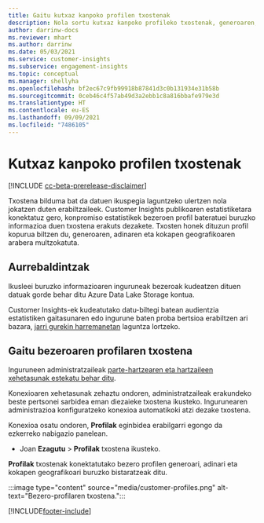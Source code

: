 ```yaml
---
title: Gaitu kutxaz kanpoko profilen txostenak
description: Nola sortu kutxaz kanpoko profileko txostenak, generoaren, adinaren eta jatorrizko eskualdearen edo eskualdearen arabera.
author: darrinw-docs
ms.reviewer: mhart
ms.author: darrinw
ms.date: 05/03/2021
ms.service: customer-insights
ms.subservice: engagement-insights
ms.topic: conceptual
ms.manager: shellyha
ms.openlocfilehash: bf2ec67c9fb99918b87841d3c0b131934e31b58b
ms.sourcegitcommit: 0ceb46c4f57ab49d3a2ebb1c8a816bbafe979e3d
ms.translationtype: HT
ms.contentlocale: eu-ES
ms.lasthandoff: 09/09/2021
ms.locfileid: "7486105"
---
```

# <a name="out-of-box-profile-reports"></a>Kutxaz kanpoko profilen txostenak

[!INCLUDE [cc-beta-prerelease-disclaimer](includes/cc-beta-prerelease-disclaimer.md)]

Txostena bilduma bat da datuen ikuspegia laguntzeko ulertzen nola jokatzen duten erabiltzaileek. Customer Insights publikoaren estatistiketara konektatuz gero, konpromiso estatistikek bezeroen profil bateratuei buruzko informazioa duen txostena erakuts dezakete. Txosten honek dituzun profil kopurua biltzen du, generoaren, adinaren eta kokapen geografikoaren arabera multzokatuta.

## <a name="prerequisites"></a>Aurrebaldintzak

Ikusleei buruzko informazioaren inguruneak bezeroak kudeatzen dituen datuak gorde behar ditu Azure Data Lake Storage kontua.

Customer Insights-ek kudeatutako datu-biltegi batean audientzia estatistiken gaitasunaren edo ingurune baten proba bertsioa erabiltzen ari bazara, [jarri gurekin harremanetan](https://go.microsoft.com/fwlink/?linkid=2145734) laguntza lortzeko.  


## <a name="enable-the-customer-profile-report"></a>Gaitu bezeroaren profilaren txostena

Inguruneen administratzaileak [parte-hartzearen eta hartzaileen xehetasunak estekatu behar ditu](integrate-audience-insights-engagement-insights.md).

Konexioaren xehetasunak zehaztu ondoren, administratzaileak erakundeko beste pertsonei sarbidea eman diezaieke txostena ikusteko. Ingurunearen administrazioa konfiguratzeko konexioa automatikoki atzi dezake txostena. 

Konexioa osatu ondoren, **Profilak** eginbidea erabilgarri egongo da ezkerreko nabigazio panelean. 

- Joan **Ezagutu** > **Profilak** txostena ikusteko.

**Profilak** txostenak konektatutako bezero profilen generoari, adinari eta kokapen geografikoari buruzko bistaratzeak ditu.

:::image type="content" source="media/customer-profiles.png" alt-text="Bezero-profilaren txostena.":::

[!INCLUDE[footer-include](../includes/footer-banner.md)]